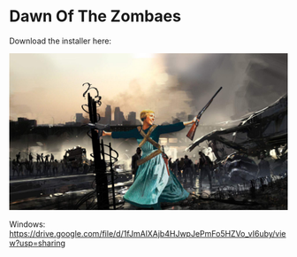 # Dawn Of The Zombaes

Download the installer here: 

![](https://github.com/juliettepel/DawnOfTheZombaes/blob/main/dawnOfTheZombaes.png)

Windows: https://drive.google.com/file/d/1fJmAlXAjb4HJwpJePmFo5HZVo_vI6uby/view?usp=sharing
